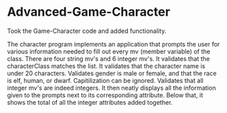 # Advanced-Game-Character
Took the Game-Character code and added functionality.

The character program implements an application that prompts the user for various information needed to fill out every mv (member variable) of the class. There are four string mv's and 6 integer mv's. It validates that the characterClass matches the list. It validates that the character name is under 20 characters. Validates gender is male or female, and that the race is elf, human, or dwarf. Capitilization can be ignored. Validates that all integer mv's are indeed integers. It then neatly displays all the information given to the prompts next to its corresponding attribute. Below that, it shows the total of all the integer attributes added together.
